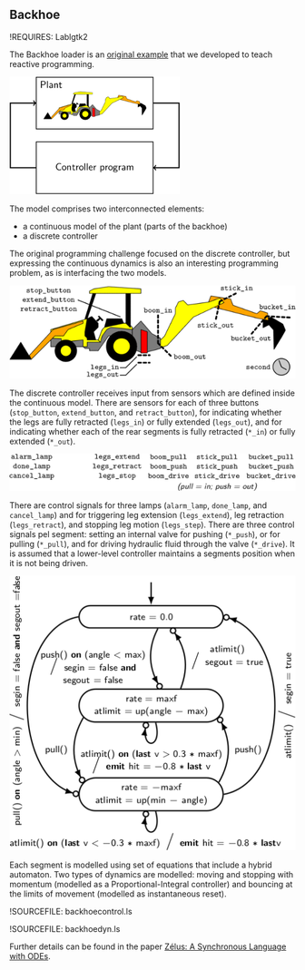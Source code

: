 ## Backhoe ##

!REQUIRES: Lablgtk2

The Backhoe loader is an [original
example](http://www.tbrk.org/esterel/backhoe.html) that we developed to
teach reactive programming.

![Backhoe control loop](img/backhoeloop.png "Backhoe loop")

The model comprises two interconnected elements:

 * a continuous model of the plant (parts of the backhoe)
 * a discrete controller

The original programming challenge focused on the discrete controller, but
expressing the continuous dynamics is also an interesting programming
problem, as is interfacing the two models.

![Backhoe model: sensor names and locations](img/backhoesensors.png "Backhoe sensor names")

The discrete controller receives input from sensors which are defined inside
the continuous model. There are sensors for each of three buttons
(`stop_button`, `extend_button`, and `retract_button`), for indicating
whether the legs are fully retracted (`legs_in`) or fully extended
(`legs_out`), and for indicating whether each of the rear segments is fully
retracted (`*_in`) or fully extended (`*_out`).

![Backhoe model: actuator names](img/backhoeactuators.png "Backhoe actuator names")

There are control signals for three lamps (`alarm_lamp`, `done_lamp`, and
`cancel_lamp`) and for triggering leg extension (`legs_extend`), leg
retraction (`legs_retract`), and stopping leg motion (`legs_step`). There
are three control signals pel segment: setting an internal valve for pushing
(`*_push`), or for pulling (`*_pull`), and for driving hydraulic fluid
through the valve (`*_drive`). It is assumed that a lower-level controller
maintains a segments position when it is not being driven.

![Backhoe segment model](img/backhoesegmentauto.png "Backhoe segment model")

Each segment is modelled using set of equations that include a hybrid
automaton. Two types of dynamics are modelled: moving and stopping with
momentum (modelled as a Proportional-Integral controller) and bouncing at
the limits of movement (modelled as instantaneous reset).

!SOURCEFILE: backhoecontrol.ls

!SOURCEFILE: backhoedyn.ls

Further details can be found in the paper [Zélus: A Synchronous Language
with ODEs](papers.html#HSCC2013).

